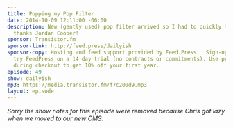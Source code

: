 ```yaml
---
title: Popping my Pop Filter
date: 2014-10-09 12:11:00 -06:00
description: New (gently used) pop filter arrived so I had to quickly try it out -
  thanks Jordan Cooper!
sponsor: Transistor.fm
sponsor-link: http://feed.press/dailyish
sponsor-copy: Hosting and feed support provided by Feed.Press.  Sign-up today and
  try FeedPress on a 14 day trial (no contracts or commitments). Use promo code "dailyish"
  during checkout to get 10% off your first year.
episode: 49
show: dailyish
mp3: https://media.transistor.fm/f7c200d9.mp3
layout: episode
---
```


<em>Sorry the show notes for this episode were removed because Chris got lazy when we moved to our new CMS</em>.
